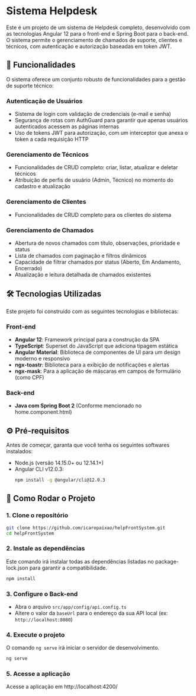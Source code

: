 # Sistema Helpdesk

Este é um projeto de um sistema de Helpdesk completo, desenvolvido com as tecnologias Angular 12 para o front-end e Spring Boot para o back-end. O sistema permite o gerenciamento de chamados de suporte, clientes e técnicos, com autenticação e autorização baseadas em token JWT.

## 🚀 Funcionalidades

O sistema oferece um conjunto robusto de funcionalidades para a gestão de suporte técnico:

### Autenticação de Usuários
- Sistema de login com validação de credenciais (e-mail e senha)
- Segurança de rotas com AuthGuard para garantir que apenas usuários autenticados acessem as páginas internas
- Uso de tokens JWT para autorização, com um interceptor que anexa o token a cada requisição HTTP

### Gerenciamento de Técnicos
- Funcionalidades de CRUD completo: criar, listar, atualizar e deletar técnicos
- Atribuição de perfis de usuário (Admin, Técnico) no momento do cadastro e atualização

### Gerenciamento de Clientes
- Funcionalidades de CRUD completo para os clientes do sistema

### Gerenciamento de Chamados
- Abertura de novos chamados com título, observações, prioridade e status
- Lista de chamados com paginação e filtros dinâmicos
- Capacidade de filtrar chamados por status (Aberto, Em Andamento, Encerrado)
- Atualização e leitura detalhada de chamados existentes

## 🛠️ Tecnologias Utilizadas

Este projeto foi construído com as seguintes tecnologias e bibliotecas:

### Front-end
- **Angular 12**: Framework principal para a construção da SPA
- **TypeScript**: Superset do JavaScript que adiciona tipagem estática
- **Angular Material**: Biblioteca de componentes de UI para um design moderno e responsivo
- **ngx-toastr**: Biblioteca para a exibição de notificações e alertas
- **ngx-mask**: Para a aplicação de máscaras em campos de formulário (como CPF)

### Back-end
- **Java com Spring Boot 2** (Conforme mencionado no home.component.html)

## ⚙️ Pré-requisitos

Antes de começar, garanta que você tenha os seguintes softwares instalados:

- Node.js (versão 14.15.0+ ou 12.14.1+)
- Angular CLI v12.0.3:
  ```bash
  npm install -g @angular/cli@12.0.3
  ```

## 🏁 Como Rodar o Projeto

### 1. Clone o repositório
```bash
git clone https://github.com/icaropaixao/helpFrontSystem.git
cd helpFrontSystem
```

### 2. Instale as dependências
Este comando irá instalar todas as dependências listadas no package-lock.json para garantir a compatibilidade.
```bash
npm install
```

### 3. Configure o Back-end
- Abra o arquivo `src/app/config/api.config.ts`
- Altere o valor da `baseUrl` para o endereço da sua API local (ex: `http://localhost:8080`)

### 4. Execute o projeto
O comando `ng serve` irá iniciar o servidor de desenvolvimento.
```bash
ng serve
```

### 5. Acesse a aplicação
Acesse a aplicação em http://localhost:4200/
